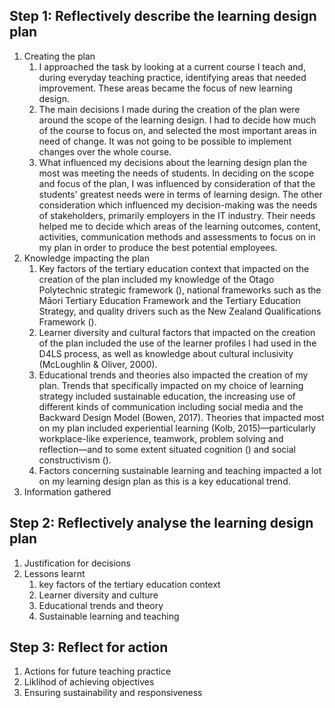 
## Step 1: Reflectively describe the learning design plan
1. Creating the plan
    1. I approached the task by looking at a current course I teach and, during everyday teaching practice, identifying areas that needed improvement. These areas became the focus of new learning design.
    2. The main decisions I made during the creation of the plan were around the scope of the learning design. I had to decide how much of the course to focus on, and selected the most important areas in need of change. It was not going to be possible to implement changes over the whole course.
    3. What influenced my decisions about the learning design plan the most was meeting the needs of students. In deciding on the scope and focus of the plan, I was influenced by consideration of that the students' greatest needs were in terms of learning design. The other consideration which influenced my decision-making was the needs of stakeholders, primarily employers in the IT industry. Their needs helped me to decide which areas of the learning outcomes, content, activities, communication methods and assessments to focus on in my plan in order to produce the best potential employees.
2. Knowledge impacting the plan
    1. Key factors of the tertiary education context that impacted on the creation of the plan included my knowledge of the Otago Polytechnic strategic framework (), national frameworks such as the Māori Tertiary Education Framework and the Tertiary Education Strategy, and quality drivers such as the New Zealand Qualifications Framework ().
    2. Learner diversity and cultural factors that impacted on the creation of the plan included the use of the learner profiles I had used in the D4LS process, as well as knowledge about cultural inclusivity (McLoughlin & Oliver, 2000).
    3. Educational trends and theories also impacted the creation of my plan. Trends that specifically impacted on my choice of learning strategy included sustainable education, the increasing use of different kinds of communication including social media and the Backward Design Model (Bowen, 2017). Theories that impacted most on my plan included experiential learning (Kolb, 2015)—particularly workplace-like experience, teamwork, problem solving and reflection—and to some extent situated cognition () and social constructivism ().
    4. Factors concerning sustainable learning and teaching impacted a lot on my learning design plan as this is a key educational trend.
3. Information gathered

## Step 2: Reflectively analyse the learning design plan
1. Justification for decisions
2. Lessons learnt
    1. key factors of the tertiary education context
    2. Learner diversity and culture
    3. Educational trends and theory
    4. Sustainable learning and teaching
   
## Step 3: Reflect for action
1. Actions for future teaching practice
2. Liklihod of achieving objectives
3. Ensuring sustainability and responsiveness
